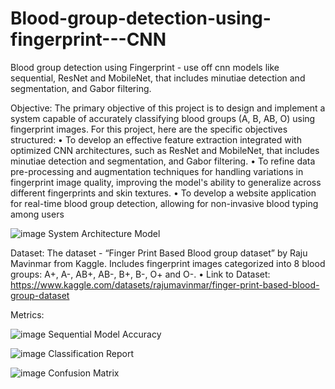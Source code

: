 # Blood-group-detection-using-fingerprint---CNN
Blood group detection using Fingerprint - use off cnn models like sequential, ResNet and MobileNet, that includes minutiae detection and segmentation, and Gabor filtering.

Objective: 
The primary objective of this project is to design and implement a system capable of accurately classifying blood groups (A, B, AB, O) using fingerprint images. For this project, here are the specific objectives structured:
• To develop an effective feature extraction integrated with optimized CNN architectures, such as ResNet and MobileNet, that includes minutiae detection and segmentation, and Gabor filtering.
• To refine data pre-processing and augmentation techniques for handling variations in fingerprint image quality, improving the model's ability to generalize across different fingerprints and skin textures.
• To develop a website application for real-time blood group detection, allowing for non-invasive blood typing among users

![image](https://github.com/user-attachments/assets/bb05516a-8f73-45af-a7d9-40e57bb3f802)
System Architecture Model

Dataset:
The dataset - “Finger Print Based Blood group dataset” by Raju Mavinmar from Kaggle. Includes fingerprint images categorized into 8 blood groups: A+, A-, AB+, AB-, B+, B-, O+ and O-.
• Link to Dataset: https://www.kaggle.com/datasets/rajumavinmar/finger-print-based-blood-group-dataset

Metrics:

![image](https://github.com/user-attachments/assets/95c9f3c5-474e-4e14-8386-efcc3515b771)
Sequential Model Accuracy

![image](https://github.com/user-attachments/assets/031c5d7e-9336-4153-876c-2a4b6950ff95)
Classification Report

![image](https://github.com/user-attachments/assets/45ea069f-2e9b-4f0a-9c5e-3c4da8682bac)
Confusion Matrix





